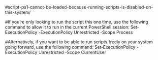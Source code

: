 #script-ps1-cannot-be-loaded-because-running-scripts-is-disabled-on-this-system/

#If you’re only looking to run the script this one time, use the following command to allow it to run in the current PowerShell session: Set-ExecutionPolicy -ExecutionPolicy Unrestricted -Scope Process


#Alternatively, if you want to be able to run scripts freely on your system going forward, use the following command: Set-ExecutionPolicy -ExecutionPolicy Unrestricted -Scope CurrentUser
